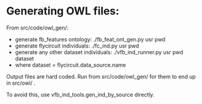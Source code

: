 # Generating OWL files:

From src/code/owl_gen/:

 * generate fb_features ontology: ./fb_feat_ont_gen.py usr pwd
 *  generate flycircuit individuals:  ./fc_ind.py usr pwd
 *  generate any other dataset individuals:  ./vfb_ind_runner.py usr pwd dataset
  * where dataset = flycircuit.data_source.name

Output files are hard coded.  Run from src/code/owl_gen/ for them to end up in src/owl/ .

To avoid this, use vfb_ind_tools.gen_ind_by_source directly.
